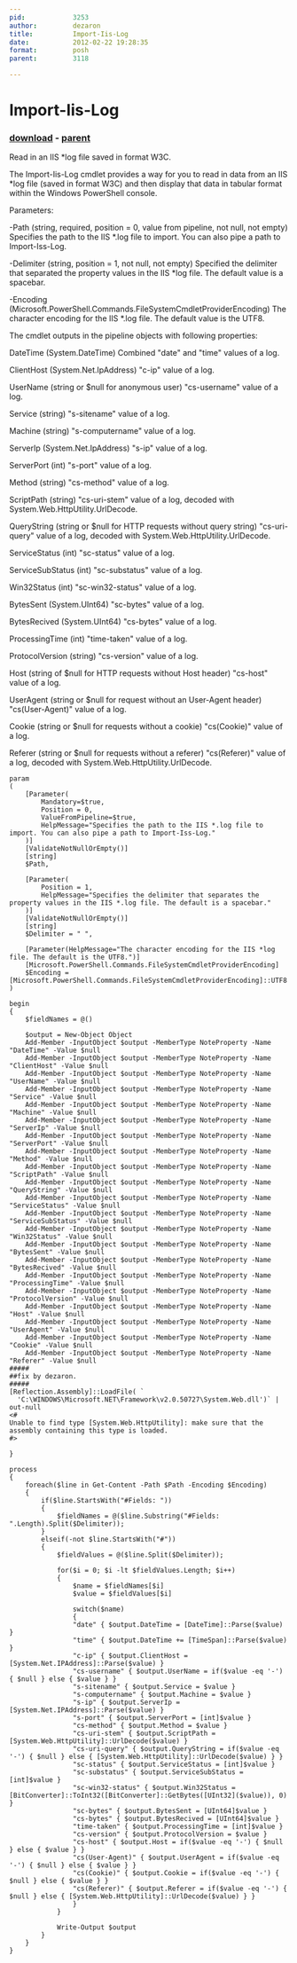 ```yaml
---
pid:            3253
author:         dezaron
title:          Import-Iis-Log
date:           2012-02-22 19:28:35
format:         posh
parent:         3118

---
```


# Import-Iis-Log

### [download](//scripts/3253.ps1) - [parent](//scripts/3118.md)

Read in an IIS *log file saved in format W3C.

The Import-Iis-Log cmdlet provides a way for you to read in data from an IIS *log file (saved in format W3C) and then display that data in tabular format within the Windows PowerShell console.

Parameters:

-Path (string, required, position = 0, value from pipeline, not null, not empty)
    Specifies the path to the IIS *.log file to import. You can also pipe a path to Import-Iss-Log.

-Delimiter (string, position = 1, not null, not empty)
    Specified the delimiter that separated the property values in the IIS *log file. The default value is a spacebar.

-Encoding (Microsoft.PowerShell.Commands.FileSystemCmdletProviderEncoding)
    The character encoding for the IIS *.log file. The default value is the UTF8.

The cmdlet outputs in the pipeline objects with following properties:

DateTime (System.DateTime)
  Combined "date" and "time" values of a log.

ClientHost (System.Net.IpAddress)
  "c-ip" value of a log.

UserName (string or $null for anonymous user)
  "cs-username" value of a log.

Service (string)
  "s-sitename" value of a log.

Machine (string)
  "s-computername" value of a log.

ServerIp (System.Net.IpAddress)
  "s-ip" value of a log.

ServerPort (int)
  "s-port" value of a log.

Method (string)
  "cs-method" value of a log.

ScriptPath (string)
  "cs-uri-stem" value of a log, decoded with System.Web.HttpUtility.UrlDecode.

QueryString (string or $null for HTTP requests without query string)
  "cs-uri-query" value of a log, decoded with System.Web.HttpUtility.UrlDecode.

ServiceStatus (int)
  "sc-status" value of a log.

ServiceSubStatus (int)
  "sc-substatus" value of a log.

Win32Status (int)
  "sc-win32-status" value of a log.

BytesSent (System.UInt64)
  "sc-bytes" value of a log.

BytesRecived (System.UInt64)
  "cs-bytes" value of a log.

ProcessingTime (int)
  "time-taken" value of a log.

ProtocolVersion (string)
  "cs-version" value of a log.

Host (string of $null for HTTP requests without Host header)
  "cs-host" value of a log.

UserAgent (string or $null for request without an User-Agent header)
  "cs(User-Agent)" value of a log.

Cookie (string or $null for requests without a cookie)
  "cs(Cookie)" value of a log.

Referer (string or $null for requests without a referer)
  "cs(Referer)" value of a log, decoded with System.Web.HttpUtility.UrlDecode.

```posh
param
(
	[Parameter(
		Mandatory=$true,
		Position = 0,
		ValueFromPipeline=$true,
		HelpMessage="Specifies the path to the IIS *.log file to import. You can also pipe a path to Import-Iss-Log."
	)]
	[ValidateNotNullOrEmpty()]
	[string]
	$Path,
	
	[Parameter(
		Position = 1,
		HelpMessage="Specifies the delimiter that separates the property values in the IIS *.log file. The default is a spacebar."
	)]
	[ValidateNotNullOrEmpty()]
	[string]
	$Delimiter = " ",
	
	[Parameter(HelpMessage="The character encoding for the IIS *log file. The default is the UTF8.")]
	[Microsoft.PowerShell.Commands.FileSystemCmdletProviderEncoding]
	$Encoding = [Microsoft.PowerShell.Commands.FileSystemCmdletProviderEncoding]::UTF8
)
	
begin
{
	$fieldNames = @()
	
	$output = New-Object Object
	Add-Member -InputObject $output -MemberType NoteProperty -Name "DateTime" -Value $null
	Add-Member -InputObject $output -MemberType NoteProperty -Name "ClientHost" -Value $null
	Add-Member -InputObject $output -MemberType NoteProperty -Name "UserName" -Value $null
	Add-Member -InputObject $output -MemberType NoteProperty -Name "Service" -Value $null
	Add-Member -InputObject $output -MemberType NoteProperty -Name "Machine" -Value $null
	Add-Member -InputObject $output -MemberType NoteProperty -Name "ServerIp" -Value $null
	Add-Member -InputObject $output -MemberType NoteProperty -Name "ServerPort" -Value $null
	Add-Member -InputObject $output -MemberType NoteProperty -Name "Method" -Value $null
	Add-Member -InputObject $output -MemberType NoteProperty -Name "ScriptPath" -Value $null
	Add-Member -InputObject $output -MemberType NoteProperty -Name "QueryString" -Value $null
	Add-Member -InputObject $output -MemberType NoteProperty -Name "ServiceStatus" -Value $null
	Add-Member -InputObject $output -MemberType NoteProperty -Name "ServiceSubStatus" -Value $null
	Add-Member -InputObject $output -MemberType NoteProperty -Name "Win32Status" -Value $null
	Add-Member -InputObject $output -MemberType NoteProperty -Name "BytesSent" -Value $null
	Add-Member -InputObject $output -MemberType NoteProperty -Name "BytesRecived" -Value $null
	Add-Member -InputObject $output -MemberType NoteProperty -Name "ProcessingTime" -Value $null
	Add-Member -InputObject $output -MemberType NoteProperty -Name "ProtocolVersion" -Value $null
	Add-Member -InputObject $output -MemberType NoteProperty -Name "Host" -Value $null
	Add-Member -InputObject $output -MemberType NoteProperty -Name "UserAgent" -Value $null
	Add-Member -InputObject $output -MemberType NoteProperty -Name "Cookie" -Value $null
	Add-Member -InputObject $output -MemberType NoteProperty -Name "Referer" -Value $null
#####
##fix by dezaron.
#####
[Reflection.Assembly]::LoadFile( `
  'C:\WINDOWS\Microsoft.NET\Framework\v2.0.50727\System.Web.dll')` | out-null
<#
Unable to find type [System.Web.HttpUtility]: make sure that the assembly containing this type is loaded.
#>

}

process
{
	foreach($line in Get-Content -Path $Path -Encoding $Encoding)
	{
		if($line.StartsWith("#Fields: "))
		{
			$fieldNames = @($line.Substring("#Fields: ".Length).Split($Delimiter));
		}
		elseif(-not $line.StartsWith("#"))
		{
			$fieldValues = @($line.Split($Delimiter));
			
			for($i = 0; $i -lt $fieldValues.Length; $i++)
			{
				$name = $fieldNames[$i]
				$value = $fieldValues[$i]
				
				switch($name)
				{
				"date" { $output.DateTime = [DateTime]::Parse($value) }
				"time" { $output.DateTime += [TimeSpan]::Parse($value) }
				"c-ip" { $output.ClientHost = [System.Net.IPAddress]::Parse($value) }
				"cs-username" { $output.UserName = if($value -eq '-') { $null } else { $value } }
				"s-sitename" { $output.Service = $value }
				"s-computername" { $output.Machine = $value }
				"s-ip" { $output.ServerIp = [System.Net.IPAddress]::Parse($value) }
				"s-port" { $output.ServerPort = [int]$value }
				"cs-method" { $output.Method = $value }
				"cs-uri-stem" { $output.ScriptPath = [System.Web.HttpUtility]::UrlDecode($value) }
				"cs-uri-query" { $output.QueryString = if($value -eq '-') { $null } else { [System.Web.HttpUtility]::UrlDecode($value) } }
				"sc-status" { $output.ServiceStatus = [int]$value }
				"sc-substatus" { $output.ServiceSubStatus = [int]$value }
				"sc-win32-status" { $output.Win32Status = [BitConverter]::ToInt32([BitConverter]::GetBytes([UInt32]($value)), 0) }
				"sc-bytes" { $output.BytesSent = [UInt64]$value }
				"cs-bytes" { $output.BytesRecived = [UInt64]$value }
				"time-taken" { $output.ProcessingTime = [int]$value }
				"cs-version" { $output.ProtocolVersion = $value }
				"cs-host" { $output.Host = if($value -eq '-') { $null } else { $value } }
				"cs(User-Agent)" { $output.UserAgent = if($value -eq '-') { $null } else { $value } }
				"cs(Cookie)" { $output.Cookie = if($value -eq '-') { $null } else { $value } }
				"cs(Referer)" { $output.Referer = if($value -eq '-') { $null } else { [System.Web.HttpUtility]::UrlDecode($value) } }
				}
			}
			
			Write-Output $output
		}
	}
}
```
